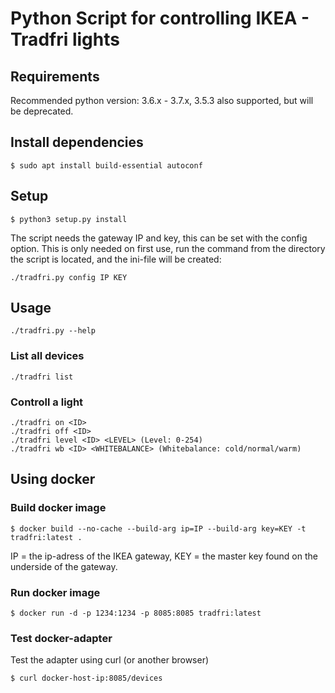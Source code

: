 # Python Script for controlling IKEA - Tradfri lights


## Requirements
Recommended python version: 3.6.x - 3.7.x, 3.5.3 also supported, but will be deprecated.

## Install dependencies
```shell
$ sudo apt install build-essential autoconf 
```

## Setup
```shell
$ python3 setup.py install
```

The script needs the gateway IP and key, this can be set with the config option. This is only needed on first use, run the command from the directory the script is located, and the ini-file will be created:

```shell
./tradfri.py config IP KEY
```


## Usage
```shell
./tradfri.py --help
```

### List all devices
```shell
./tradfri list
```

### Controll a light
```shell
./tradfri on <ID>
./tradfri off <ID>
./tradfri level <ID> <LEVEL> (Level: 0-254)
./tradfri wb <ID> <WHITEBALANCE> (Whitebalance: cold/normal/warm)
```

## Using docker

### Build docker image
```shell
$ docker build --no-cache --build-arg ip=IP --build-arg key=KEY -t tradfri:latest . 
```
IP = the ip-adress of the IKEA gateway, KEY = the master key found on the underside of the gateway.

### Run docker image
```shell
$ docker run -d -p 1234:1234 -p 8085:8085 tradfri:latest
```

### Test docker-adapter
Test the adapter using curl (or another browser)
```shell
$ curl docker-host-ip:8085/devices
```
